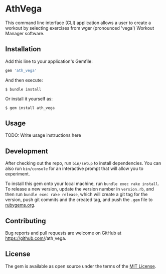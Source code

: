 # AthVega

<!-- Welcome to your new gem! In this directory, you'll find the files you need to be able to package up your Ruby library into a gem. Put your Ruby code in the file `lib/ath_vega`. To experiment with that code, run `bin/console` for an interactive prompt. -->

This command line interface (CLI) application allows a user to create a workout by selecting exercises from  wger (pronounced 'vega') Workout Manager software.

## Installation

Add this line to your application's Gemfile:

```ruby
gem 'ath_vega'
```

And then execute:

    $ bundle install

Or install it yourself as:

    $ gem install ath_vega

## Usage

TODO: Write usage instructions here

## Development

After checking out the repo, run `bin/setup` to install dependencies. You can also run `bin/console` for an interactive prompt that will allow you to experiment.

To install this gem onto your local machine, run `bundle exec rake install`. To release a new version, update the version number in `version.rb`, and then run `bundle exec rake release`, which will create a git tag for the version, push git commits and the created tag, and push the `.gem` file to [rubygems.org](https://rubygems.org).

## Contributing

Bug reports and pull requests are welcome on GitHub at https://github.com/<github username>/ath_vega.

## License

The gem is available as open source under the terms of the [MIT License](https://opensource.org/licenses/MIT).
